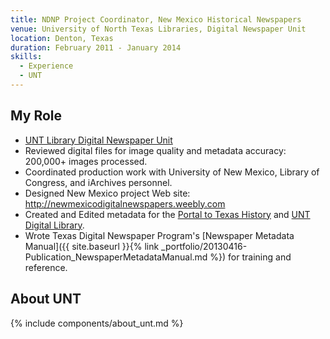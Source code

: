 ```yaml
---
title: NDNP Project Coordinator, New Mexico Historical Newspapers
venue: University of North Texas Libraries, Digital Newspaper Unit
location: Denton, Texas
duration: February 2011 - January 2014
skills:
  - Experience
  - UNT
---
```


My Role
-------

* [UNT Library Digital Newspaper Unit](https://library.unt.edu/digital-newspaper-unit/)
* Reviewed digital files for image quality and metadata accuracy: 200,000+ images processed.
* Coordinated production work with University of New Mexico, Library of Congress, and iArchives personnel.
* Designed New Mexico project Web site: http://newmexicodigitalnewspapers.weebly.com
* Created and Edited metadata for the [Portal to Texas History](https://texashistory.unt.edu/) and [UNT Digital Library](https://digital.library.unt.edu/).
* Wrote Texas Digital Newspaper Program's [Newspaper Metadata Manual]({{ site.baseurl }}{% link _portfolio/20130416-Publication_NewspaperMetadataManual.md %}) for training and reference.

About UNT
----------

{% include components/about_unt.md %}
